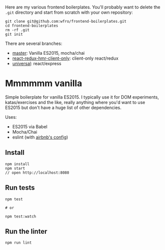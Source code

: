 Here are my various frontend boilerplates.  You'll probably want to delete the `.git` directory and start from scratch with your own repository:

```
git clone git@github.com:wfro/frontend-boilerplates.git
cd frontend-boilerplates
rm -rf .git
git init
```

There are several branches:

* [master](https://github.com/wfro/frontend-boilerplates/tree/master): Vanilla ES2015, mocha/chai
* [react-redux-hmr-client-only](https://github.com/wfro/frontend-boilerplates/tree/react-redux-hmr-client-only): client-only react/redux
* [universal](https://github.com/wfro/frontend-boilerplates/tree/universal): react/express

# Mmmmmm vanilla

Simple boilerplate for vanilla ES2015.  I typically use it for DOM experiments, katas/exercises and the like, really anything where you'd want to use ES2015 but don't have a huge list of other dependencies.

Uses:

* ES2015 via Babel
* Mocha/Chai
* eslint (with [airbnb's config](https://github.com/airbnb/javascript/tree/master/packages/eslint-config-airbnb))

## Install

```
npm install
npm start
// open http://localhost:8080
```

## Run tests

```
npm test

# or

npm test:watch
```

## Run the linter

```
npm run lint
```
